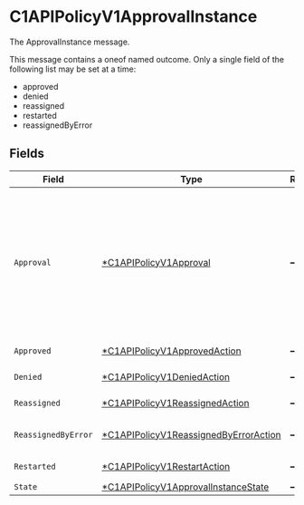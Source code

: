 # C1APIPolicyV1ApprovalInstance

The ApprovalInstance message.

This message contains a oneof named outcome. Only a single field of the following list may be set at a time:
  - approved
  - denied
  - reassigned
  - restarted
  - reassignedByError



## Fields

| Field                                                                                                                                                                                                         | Type                                                                                                                                                                                                          | Required                                                                                                                                                                                                      | Description                                                                                                                                                                                                   |
| ------------------------------------------------------------------------------------------------------------------------------------------------------------------------------------------------------------- | ------------------------------------------------------------------------------------------------------------------------------------------------------------------------------------------------------------- | ------------------------------------------------------------------------------------------------------------------------------------------------------------------------------------------------------------- | ------------------------------------------------------------------------------------------------------------------------------------------------------------------------------------------------------------- |
| `Approval`                                                                                                                                                                                                    | [*C1APIPolicyV1Approval](../../models/shared/c1apipolicyv1approval.md)                                                                                                                                        | :heavy_minus_sign:                                                                                                                                                                                            | The Approval message.<br/><br/>This message contains a oneof named typ. Only a single field of the following list may be set at a time:<br/>  - users<br/>  - manager<br/>  - appOwners<br/>  - group<br/>  - self<br/>  - entitlementOwners<br/> |
| `Approved`                                                                                                                                                                                                    | [*C1APIPolicyV1ApprovedAction](../../models/shared/c1apipolicyv1approvedaction.md)                                                                                                                            | :heavy_minus_sign:                                                                                                                                                                                            | The ApprovedAction message.                                                                                                                                                                                   |
| `Denied`                                                                                                                                                                                                      | [*C1APIPolicyV1DeniedAction](../../models/shared/c1apipolicyv1deniedaction.md)                                                                                                                                | :heavy_minus_sign:                                                                                                                                                                                            | The DeniedAction message.                                                                                                                                                                                     |
| `Reassigned`                                                                                                                                                                                                  | [*C1APIPolicyV1ReassignedAction](../../models/shared/c1apipolicyv1reassignedaction.md)                                                                                                                        | :heavy_minus_sign:                                                                                                                                                                                            | The ReassignedAction message.                                                                                                                                                                                 |
| `ReassignedByError`                                                                                                                                                                                           | [*C1APIPolicyV1ReassignedByErrorAction](../../models/shared/c1apipolicyv1reassignedbyerroraction.md)                                                                                                          | :heavy_minus_sign:                                                                                                                                                                                            | The ReassignedByErrorAction message.                                                                                                                                                                          |
| `Restarted`                                                                                                                                                                                                   | [*C1APIPolicyV1RestartAction](../../models/shared/c1apipolicyv1restartaction.md)                                                                                                                              | :heavy_minus_sign:                                                                                                                                                                                            | The RestartAction message.                                                                                                                                                                                    |
| `State`                                                                                                                                                                                                       | [*C1APIPolicyV1ApprovalInstanceState](../../models/shared/c1apipolicyv1approvalinstancestate.md)                                                                                                              | :heavy_minus_sign:                                                                                                                                                                                            | The state field.                                                                                                                                                                                              |